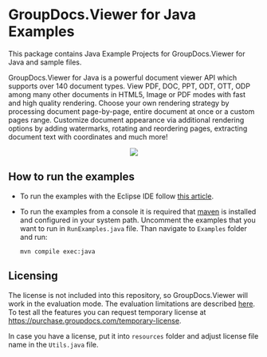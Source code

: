 
# GroupDocs.Viewer for Java Examples

This package contains Java Example Projects for GroupDocs.Viewer for Java and sample files.

GroupDocs.Viewer for Java is a powerful document viewer API which supports over 140 document types.
View PDF, DOC, PPT, ODT, OTT, ODP among many other documents in HTML5, Image or PDF modes with fast and high quality rendering.
Choose your own rendering strategy by processing document page-by-page, entire document at once or a custom pages range.
Customize document appearance via additional rendering options by adding watermarks, rotating and reordering pages, extracting document text with coordinates and much more!

<p align="center">
  <a title="Download examples" href="https://github.com/groupdocs-viewer/GroupDocs.Viewer-for-Java/archive/master.zip"> 
    <img src="https://camo.githubusercontent.com/11839cd752a2d367f3149c7bee1742b68e4a4d37/68747470733a2f2f7261772e6769746875622e636f6d2f4173706f73654578616d706c65732f6a6176612d6578616d706c65732d64617368626f6172642f6d61737465722f696d616765732f646f776e6c6f61645a69702d427574746f6e2d4c617267652e706e67" data-canonical-src="https://raw.github.com/AsposeExamples/java-examples-dashboard/master/images/downloadZip-Button-Large.png" style="max-width:100%;">
  </a>
</p>

## How to run the examples

- To run the examples with the Eclipse IDE follow [this article](https://docs.groupdocs.com/display/viewerjava/How+to+Run+Examples).

- To run the examples from a console it is required that [maven](https://maven.apache.org/download.cgi) is installed and configured in your system path.
Uncomment the examples that you want to run in `RunExamples.java` file. Than navigate to `Examples` folder and run:

  ```
  mvn compile exec:java
  ```

## Licensing

The license is not included into this repository, so  GroupDocs.Viewer will work in the evaluation mode.
The evaluation limitations are described [here](https://docs.groupdocs.com/display/viewerjava/Evaluation+Limitations+and+Licensing+of+GroupDocs.Viewer).
To test all the features you can request temporary license at https://purchase.groupdocs.com/temporary-license.

In case you have a license, put it into `resources` folder and adjust license file name in the `Utils.java` file.